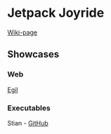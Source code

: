 # Jetpack Joyride

[Wiki-page](https://github.com/StianGronas/miles-faggruppe-2025-grafikkspel/wiki/Jetpack-Joyride-%E2%80%90-Lokal-Camp-5.-april)

## Showcases

### Web
[Egil](games/jetpackjoyride/JetpakkWeb/Jetpakk.html)

### Executables
Stian - [GitHub](https://github.com/StianGronas/miles-faggruppe-2025-grafikkspel/blob/main/games/Jetpack%20Joyride.exe)